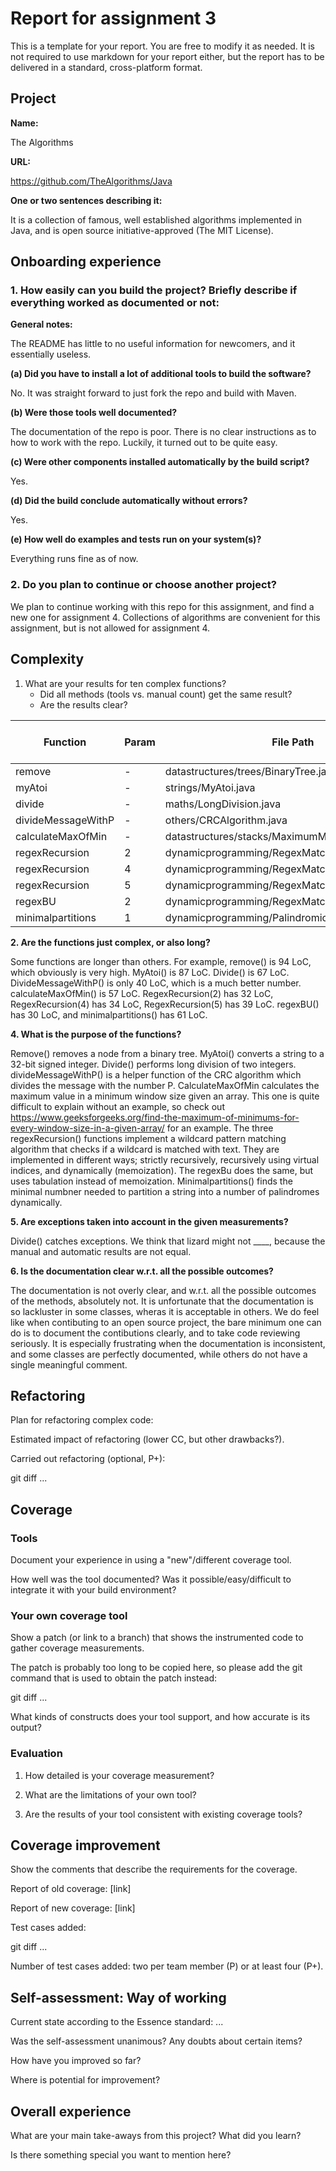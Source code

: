 # Report for assignment 3

This is a template for your report. You are free to modify it as needed.
It is not required to use markdown for your report either, but the report
has to be delivered in a standard, cross-platform format.

## Project

**Name:**

The Algorithms

**URL:**

https://github.com/TheAlgorithms/Java

**One or two sentences describing it:**

It is a collection of famous, well established algorithms implemented in Java, and is open source initiative-approved (The MIT License).

## Onboarding experience

### 1. How easily can you build the project? Briefly describe if everything worked as documented or not:

**General notes:**

The README has little to no useful information for newcomers, and it essentially useless.

**(a) Did you have to install a lot of additional tools to build the software?**

No. It was straight forward to just fork the repo and build with Maven.

**(b) Were those tools well documented?**

The documentation of the repo is poor. There is no clear instructions as to how to work with the repo. Luckily, it turned out to be quite easy.

**(c) Were other components installed automatically by the build script?**

Yes.

**(d) Did the build conclude automatically without errors?**

Yes.

**(e) How well do examples and tests run on your system(s)?**

Everything runs fine as of now.

### 2. Do you plan to continue or choose another project?
We plan to continue working with this repo for this assignment, and find a new one for assignment 4. Collections of algorithms are convenient for this assignment, but is not allowed for assignment 4.


## Complexity

1. What are your results for ten complex functions?
   * Did all methods (tools vs. manual count) get the same result?
   * Are the results clear?
   
| Function | Param | File Path | C-Complexity (auto) | C-Complexity (manual 1) | C-Complexity (manual 2) |
|---|---|---|---|---|---|
| remove | - | datastructures/trees/BinaryTree.java | 17 | - | - |
| myAtoi | - | strings/MyAtoi.java | 37 | - | - |
| divide | - | maths/LongDivision.java | 19 | - | - |
| divideMessageWithP | - | others/CRCAlgorithm.java | 18 | - | - |
| calculateMaxOfMin | - | datastructures/stacks/MaximumMinimumWindow.java | 15 | - | - |
| regexRecursion | 2 | dynamicprogramming/RegexMatching.java | 13 | - | - |
| regexRecursion | 4 | dynamicprogramming/RegexMatching.java | 13 | - | - |
| regexRecursion | 5 | dynamicprogramming/RegexMatching.java | 16 | - | - |
| regexBU | 2 | dynamicprogramming/RegexMatching.java | 9 | - | - |
| minimalpartitions | 1 | dynamicprogramming/PalindromicPartitioning.java | 12 | - | - |



**2. Are the functions just complex, or also long?**

Some functions are longer than others.  For example, remove() is 94 LoC, which obviously is very high. MyAtoi() is 87 LoC. Divide() is 67 LoC. DivideMessageWithP() is only 40 LoC, which is a much better number. calculateMaxOfMin() is 57 LoC. RegexRecursion(2) has 32 LoC, RegexRecursion(4) has 34 LoC, RegexRecursion(5) has 39 LoC. regexBU() has 30 LoC, and minimalpartitions() has 61 LoC.

**4. What is the purpose of the functions?**

Remove() removes a node from a binary tree. MyAtoi() converts a string to a 32-bit signed integer. Divide() performs long division of two integers. divideMessageWithP() is a helper function of the CRC algorithm which divides the message with the number P. CalculateMaxOfMin calculates the maximum value in a minimum window size given an array. This one is quite difficult to explain without an example, so check out https://www.geeksforgeeks.org/find-the-maximum-of-minimums-for-every-window-size-in-a-given-array/ for an example. The three regexRecursion() functions implement a wildcard pattern matching algorithm that checks if a wildcard is matched with text. They are implemented in different ways; strictly recursively, recursively using virtual indices, and dynamically (memoization). The regexBu does the same, but uses tabulation instead of memoization. Minimalpartitions() finds the minimal numbner needed to partition a string into a number of palindromes dynamically. 

**5. Are exceptions taken into account in the given measurements?**

Divide() catches exceptions. We think that lizard might not ____, because the manual and automatic results are not equal.

**6. Is the documentation clear w.r.t. all the possible outcomes?**

The documentation is not overly clear, and w.r.t. all the possible outcomes of the methods, absolutely not. It is unfortunate that the documentation is so lackluster in some classes, wheras it is acceptable in others. We do feel like when contibuting to an open source project, the bare minimum one can do is to document the contibutions clearly, and to take code reviewing seriously. It is especially frustrating when the documentation is inconsistent, and some classes are perfectly documented, while others do not have a single meaningful comment.

## Refactoring

Plan for refactoring complex code:

Estimated impact of refactoring (lower CC, but other drawbacks?).

Carried out refactoring (optional, P+):

git diff ...

## Coverage

### Tools

Document your experience in using a "new"/different coverage tool.

How well was the tool documented? Was it possible/easy/difficult to
integrate it with your build environment?

### Your own coverage tool

Show a patch (or link to a branch) that shows the instrumented code to
gather coverage measurements.

The patch is probably too long to be copied here, so please add
the git command that is used to obtain the patch instead:

git diff ...

What kinds of constructs does your tool support, and how accurate is
its output?

### Evaluation

1. How detailed is your coverage measurement?

2. What are the limitations of your own tool?

3. Are the results of your tool consistent with existing coverage tools?

## Coverage improvement

Show the comments that describe the requirements for the coverage.

Report of old coverage: [link]

Report of new coverage: [link]

Test cases added:

git diff ...

Number of test cases added: two per team member (P) or at least four (P+).

## Self-assessment: Way of working

Current state according to the Essence standard: ...

Was the self-assessment unanimous? Any doubts about certain items?

How have you improved so far?

Where is potential for improvement?

## Overall experience

What are your main take-aways from this project? What did you learn?

Is there something special you want to mention here?
